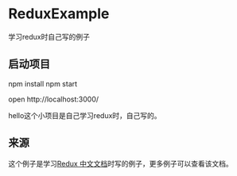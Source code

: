 # ReduxExample

学习redux时自己写的例子

## 启动项目

npm install
npm start

open http://localhost:3000/

hello这个小项目是自己学习redux时，自己写的。

## 来源

这个例子是学习[Redux 中文文档](http://cn.redux.js.org/docs/introduction/Examples.html)时写的例子，更多例子可以查看该文档。
